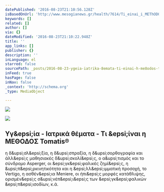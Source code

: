 ```yaml
---
datePublished: '2016-08-23T21:10:56.128Z'
isBasedOnUrl: 'http://www.mesogianews.gr/health/7614/Ti_einai_i_METhODOS_Tomatis'
keywords: []
related: []
author: []
via: {}
dateModified: '2016-08-23T21:10:22.948Z'
title: ''
app_links: []
publisher: {}
description: ''
inLanguage: el
starred: false
sourcePath: _posts/2016-08-23-ygeia-iatrika-8emata-ti-einai-h-me8odos-tomatisr.md
inFeed: true
hasPage: false
inNav: false
_context: 'http://schema.org'
_type: MediaObject

---
```

![](https://the-grid-user-content.s3-us-west-2.amazonaws.com/5f224cb1-a9e4-4675-b323-2771da28ab1f.jpg)

<article style=""><img src="https://imgflo.herokuapp.com/graph/vahj1ThiexotieMo/1016a7115cd302ee2a83778e51e635d0/noop.gif?input=http%3A%2F%2Fwww.mesogianews.gr%2Felements%2Flogo.gif" /><h1>Υγ&amp;epsi;ία - Ιατρικά θέματα - Τι &amp;epsi;ίναι η ΜΕΘΟΔΟΣ Tomatis®</h1><p>η δ&amp;upsi;σλ&amp;epsi;ξία, η δ&amp;upsi;σπραξία, η δ&amp;upsi;σορθογραφία και άλλ&amp;epsi;ς μαθησιακές δ&amp;upsi;σκολί&amp;epsi;ς, ο α&amp;upsi;τισμός και το σύνδρομο Asperger, οι &amp;epsi;γκ&amp;epsi;φαλικές ζημί&amp;epsi;ς, η &amp;upsi;π&amp;epsi;ρκινητικότητα και η &amp;epsi;λλ&amp;epsi;ιμματική προσοχή, το Vertigo, η ασθέν&amp;epsi;ια Meniere, οι ήπι&amp;epsi;ς μορφές κατάθλιψης, ορισμέν&amp;epsi;ς σ&amp;upsi;νέπ&amp;epsi;ι&amp;epsi;ς των &amp;epsi;γκ&amp;epsi;φαλικών &amp;epsi;π&amp;epsi;ισοδίων, κ.ά.</p></article>